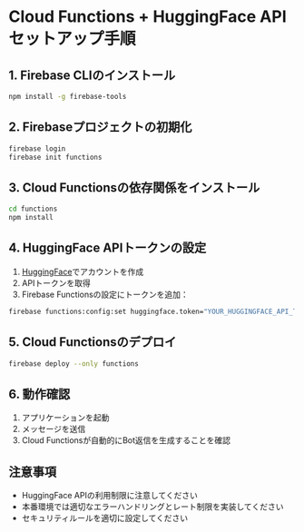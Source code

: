 # Cloud Functions + HuggingFace API セットアップ手順

## 1. Firebase CLIのインストール
```bash
npm install -g firebase-tools
```

## 2. Firebaseプロジェクトの初期化
```bash
firebase login
firebase init functions
```

## 3. Cloud Functionsの依存関係をインストール
```bash
cd functions
npm install
```

## 4. HuggingFace APIトークンの設定
1. [HuggingFace](https://huggingface.co/)でアカウントを作成
2. APIトークンを取得
3. Firebase Functionsの設定にトークンを追加：

```bash
firebase functions:config:set huggingface.token="YOUR_HUGGINGFACE_API_TOKEN"
```

## 5. Cloud Functionsのデプロイ
```bash
firebase deploy --only functions
```

## 6. 動作確認
1. アプリケーションを起動
2. メッセージを送信
3. Cloud Functionsが自動的にBot返信を生成することを確認

## 注意事項
- HuggingFace APIの利用制限に注意してください
- 本番環境では適切なエラーハンドリングとレート制限を実装してください
- セキュリティルールを適切に設定してください



